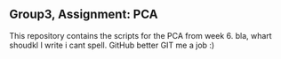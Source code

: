 
## Group3, Assignment: PCA
This repository contains the scripts for the PCA from week 6. 
bla, whart shoudkl I write i cant spell.
GitHub better GIT me a job :)